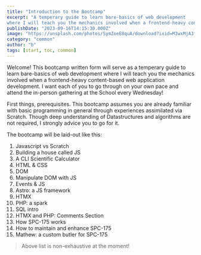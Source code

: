 ```yaml
---
title: "Introduction to the Bootcamp"
excerpt: "A temperary guide to learn bare-basics of web development
where I will teach you the mechanics involved when a frontend-heavy content-based web application development."
publishDate: "2023-09-16T14:15:30.000Z"
image: "https://unsplash.com/photos/SymZoeE8quA/download?ixid=M3wxMjA3fDB8MXxhbGx8fHx8fHx8fHwxNjk0OTU3NjAxfA&force=true&w=1920"
category: "common"
author: "b"
tags: [start, toc, common]
---
```


Welcome! This bootcamp written form will serve as a temperary guide to learn bare-basics of web development
where I will teach you the mechanics involved when a frontend-heavy content-based web application development.
I want each of you to go through on your own pace and attend the in-person gathering at the School every
Wednesday!

First things, prerequisites. This bootcamp assumes you are already familiar with basic programming in general
through experiences assimilated via Scratch. Though deep understanding of Datastructures and algorithms are not
required, I strongly advice you to go for it.

The bootcamp will be laid-out like this:

1. Javascript vs Scratch
2. Building a house called JS
3. A CLI Scientific Calculator
4. HTML & CSS
5. DOM
6. Manipulate DOM with JS
7. Events & JS
8. Astro: a JS framework
9. HTMX
10. PHP: a spark
11. SQL intro
12. HTMX and PHP: Comments Section
13. How SPC-175 works
14. How to maintain and enhance SPC-175
15. Mathew: a custom butler for SPC-175

> Above list is non-exhaustive at the moment!
